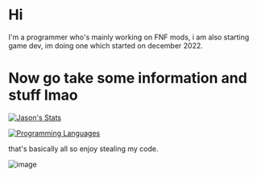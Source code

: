 # Hi

I'm a programmer who's mainly working on FNF mods, i am also starting game dev, im doing one which started on december 2022.

# Now go take some information and stuff lmao
[![Jason's Stats](https://github-readme-stats.vercel.app/api?username=JustJasonLol&show_icons=true&icon_color=ae00ff&count_private=true&layout=compact&bg_color=600,ff4d58,07a0ed&title_color=000&text_color=000&border_color=ff9198)](https://github.com/JustJasonLol/JustJasonLol)

[![Programming Languages](https://github-readme-stats.vercel.app/api/top-langs/?username=JustJasonLol&langs_count=10&show_icons=true&bg_color=320,91d1ff,07a0ed&title_color=000&text_color=000&border_color=1d63b8)](https://github.com/JustJasonLol/JustJasonLol)

that's basically all so enjoy stealing my code.

![image](https://user-images.githubusercontent.com/98182734/235530513-e7ffa7b1-5b99-42d5-a908-d2a22e9771e9.png)

